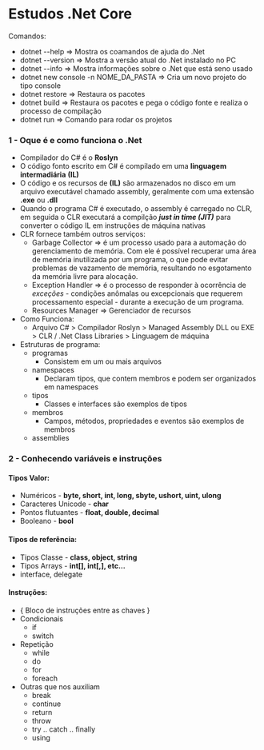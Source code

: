 # Estudos .Net Core
Comandos:

- dotnet --help => Mostra os coamandos de ajuda do .Net
- dotnet --version => Mostra a versão atual do .Net instalado no PC
- dotnet --info => Mostra informações sobre o .Net que está seno usado
- dotnet new console -n NOME_DA_PASTA => Cria um novo projeto do tipo console
- dotnet restore => Restaura os pacotes
- dotnet build => Restaura os pacotes e pega o código fonte e realiza o processo de compilação
- dotnet run => Comando para rodar os projetos

### 1 - Oque é e como funciona o .Net

- Compilador do C# é o __Roslyn__ 
- O código fonto escrito em C# é compilado em uma **linguagem intermadiária** __(IL)__
- O código e os recursos de **(IL)** são armazenados no disco em um arquivo executável chamado assembly, geralmente com uma extensão **.exe** ou **.dll** 
- Quando o programa C# é executado, o assembly é carregado no CLR, em seguida o CLR executará a compilção ***just in time (JIT)*** para converter o código IL em instruções de máquina nativas
- CLR fornece também outros serviços:
  - Garbage Collector => é um processo usado para a automação do gerenciamento de memória. Com ele é possível recuperar uma área de memória inutilizada por um programa, o que pode evitar problemas de vazamento de memória, resultando no esgotamento da memória livre para alocação.
  - Exception Handler => é o processo de responder à ocorrência de *exceções* - condições anômalas ou excepcionais que requerem processamento especial - durante a execução de um programa.
  - Resources Manager => Gerenciador de recursos
- Como Funciona:
  - Arquivo C# > Compilador Roslyn > Managed Assembly DLL ou EXE > CLR / .Net Class Libraries > Linguagem de máquina
- Estruturas de programa:
  - programas
    - Consistem em um ou mais arquivos
  - namespaces
    - Declaram tipos, que contem membros e podem ser organizados em namespaces
  - tipos
    - Classes e interfaces são exemplos de tipos
  - membros
    - Campos, métodos, propriedades e eventos são exemplos de membros
  - assemblies

### 2 - Conhecendo variáveis e instruções

#### Tipos Valor:

- Numéricos - **byte, short, int, long, sbyte, ushort, uint, ulong**
- Caracteres Unicode - **char**
- Pontos flutuantes - **float, double, decimal**
- Booleano - **bool**

#### Tipos de referência:

- Tipos Classe - **class, object, string**
- Tipos Arrays - **int[], int[,], etc...**
- interface, delegate

#### Instruções:

- { Bloco de instruções entre as chaves }
- Condicionais
  - if
  - switch
- Repetição
  - while
  - do
  - for
  - foreach
- Outras que nos auxiliam
  - break
  - continue
  - return
  - throw
  - try .. catch .. finally
  - using

